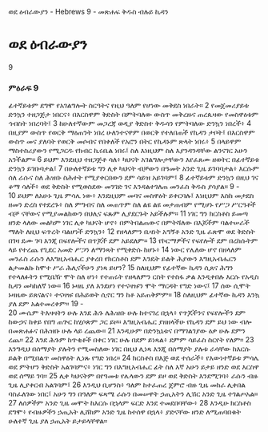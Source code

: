 ﻿
ወደ ዕብራውያን - Hebrews 9 - መጽሐፍ ቅዱስ ብሉይ ኪዳን
# ወደ ዕብራውያን
9
### ምዕራፍ 9
 ፊተኛይቱም ደግሞ የአገልግሎት ስርዓትና የዚህ ዓለም የሆነው መቅደስ ነበራት።
2  የመጀመሪያይቱ ድንኳን ተዘጋጅታ ነበርና፥ በእርስዋም ቅድስት በምትባለው ውስጥ መቅረዙና ጠረጴዛው የመስዋዕቱም ኅብስት ነበረባት፤
3  ከሁለተኛውም መጋረጃ ወዲያ ቅድስተ ቅዱሳን የምትባለው ድንኳን ነበረች፥
4  በዚያም ውስጥ የወርቅ ማዕጠንት ነበረ ሁለንተናዋም በወርቅ የተለበጠች የኪዳን ታቦት፤ በእርስዋም ውስጥ መና ያለባት የወርቅ መሶብና የበቀለች የአሮን በትር የኪዳኑም ጽላት ነበሩ፥
5  በላይዋም ማስተስሪያውን የሚጋርዱ የክብር ኪሩቤል ነበሩ፤ ስለ እነዚህም ስለ እያንዳንዳቸው ልንናገር አሁን አንችልም።
6  ይህም እንደዚህ ተዘጋጅቶ ሳለ፥ ካህናት አገልግሎታቸውን እየፈጸሙ ዘወትር በፊተኛይቱ ድንኳን ይገቡባታል፤
7  በሁለተኛይቱ ግን ሊቀ ካህናት ብቻውን በዓመት አንድ ጊዜ ይገባባታል፥ እርሱም ሰለ ራሱና ስለ ሕዝቡ ስሕተት የሚያቀርበውን ደም ሳይዝ አይገባም፤
8  ፊተኛይቱም ድንኳን በዚህ ገና ቆማ ሳለች፥ ወደ ቅድስት የሚወስደው መንገድ ገና እንዳልተገለጠ መንፈስ ቅዱስ ያሳያል።
9 -  
10  ይህም ለአሁኑ ጊዜ ምሳሌ ነው፥ እንደዚህም መባና መስዋዕት ይቀርባሉ፤ እነዚህም እስከ መታደስ ዘመን ድረስ የተደረጉ፥ ስለ ምግብና ስለ መጠጥም ስለ ልዩ ልዩ መታጠብም የሚሆኑ የሥጋ ሥርዓቶች ብቻ ናቸውና የሚያመልከውን በህሊና ፍጹም ሊያደርጉት አይችሉም።
11  ነገር ግን ክርስቶስ ይመጣ ዘንድ ላለው መልካም ነገር ሊቀ ካህናት ሆኖ፥ በምትበልጠውና በምትሻለው በእጆችም ባልተሠራች ማለት ለዚህ ፍጥረት ባልሆነች ድንኳን፥
12  የዘላለምን ቤዛነት አግኝቶ አንድ ጊዜ ፈጽሞ ወደ ቅድስት በገዛ ደሙ ገባ እንጂ በፍየሎችና በጥጆች ደም አይደለም።
13  የኮርማዎችና የፍየሎች ደም በረከሱትም ላይ የተረጨ የጊደር አመድ ሥጋን ለማንጻት የሚቀድሱ ከሆኑ፥
14  ነውር የሌለው ሆኖ በዘላለም መንፈስ ራሱን ለእግዚአብሔር ያቀረበ የክርስቶስ ደም እንዴት ይልቅ ሕያውን እግዚአብሔርን ልታመልኩ ከሞተ ሥራ ሕሊናችሁን ያነጻ ይሆን?
15  ስለዚህም የፊተኛው ኪዳን ሲጸና ሕግን የተላለፉትን የሚቤዥ ሞት ስለ ሆነ፥ የተጠሩት የዘላለምን ርስት የተስፋ ቃል እንዲቀበሉ እርሱ የአዲስ ኪዳን መካከለኛ ነው።
16  ኑዛዜ ያለ እንደሆነ የተናዛዡን ሞት ማርዳት የግድ ነውና፤
17  ሰው ሲሞት ኑዛዜው ይጸናልና፥ ተናዛዡ በሕይወት ሲኖር ግን ከቶ አይጠቅምም።
18  ስለዚህም ፊተኛው ኪዳን እንኳ ያለ ደም አልተመረቀም።
19 -  
20  ሙሴም ትእዛዛትን ሁሉ እንደ ሕጉ ለሕዝቡ ሁሉ ከተናገረ በኋላ፥ የጥጆችንና የፍየሎችን ደም ከውኃና ከቀይ የበግ ጠጕር ከሂሶጵም ጋር ይዞ። እግዚአብሔር ያዘዘላችሁ የኪዳን ደም ይህ ነው ብሎ በመጽሐፉና በሕዝቡ ሁሉ ላይ ረጨው።
21  እንዲሁም በድንኳኒቱና በማገልገያው ዕቃ ሁሉ ደምን ረጨ።
22  እንደ ሕጉም ከጥቂቶች በቀር ነገር ሁሉ በደም ይነጻል፥ ደምም ሳይፈስ ስርየት የለም።
23  እንግዲህ በሰማያት ያሉትን የሚመስለው ነገር በዚህ ሊነጻ እንጂ በሰማያት ያሉቱ ራሳቸው ከእርሱ ይልቅ በሚበልጥ መስዋዕት ሊነጹ የግድ ነበረ።
24  ክርስቶስ በእጅ ወደ ተሰራች፥ የእውነተኛይቱ ምሳሌ ወደ ምትሆን ቅድስት አልገባምና፥ ነገር ግን በእግዚአብሔር ፊት ስለ እኛ አሁን ይታይ ዘንድ ወደ እርስዋ ወደ ሰማይ ገባ።
25  ሊቀ ካህናትም በየዓመቱ የሌላውን ደም ይዞ ወደ ቅድስት እንደሚገባ፥ ራሱን ብዙ ጊዜ ሊያቀርብ አልገባም፤
26  እንዲህ ቢሆንስ፥ ዓለም ከተፈጠረ ጀምሮ ብዙ ጊዜ መከራ ሊቀበል ባስፈለገው ነበር፤ አሁን ግን በዓለም ፍጻሜ ራሱን በመሠዋት ኃጢአትን ሊሽር አንድ ጊዜ ተገልጦአል።
27  ለሰዎችም አንድ ጊዜ መሞት ከእርሱ በኋላም ፍርድ እንደ ተመደበባቸው፥
28  እንዲሁ ክርስቶስ ደግሞ፥ የብዙዎችን ኃጢአት ሊሸከም አንድ ጊዜ ከተሰዋ በኋላ፥ ያድናቸው ዘንድ ለሚጠባበቁት ሁለተኛ ጊዜ ያለ ኃጢአት ይታይላቸዋል። 
